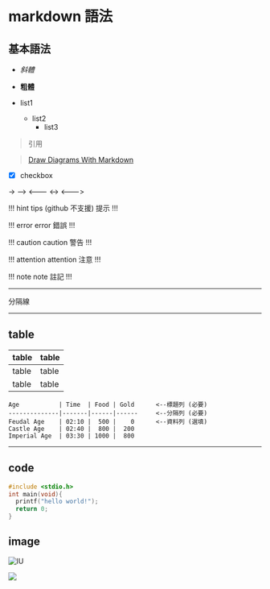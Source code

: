 # markdown 語法

## 基本語法
- *斜體*

- **粗體**

- list1
  - list2
    - list3

> 引用

> [Draw Diagrams With Markdown](http://support.typora.io/Draw-Diagrams-With-Markdown/)

- [x] checkbox

->
-->
<---
<->
<--->

!!! hint tips (github 不支援)
提示
!!!

!!! error error 
錯誤
!!!

!!! caution caution
警告 
!!!

!!! attention attention
注意
!!!

!!! note note
註記
!!!

--- 
分隔線
***

## table
table | table
--- | ---
table | table
table | table

```
Age           | Time  | Food | Gold      <--標題列 (必要)
--------------|-------|------|------     <--分隔列 (必要)
Feudal Age    | 02:10 |  500 |    0      <--資料列 (選填)
Castle Age    | 02:40 |  800 |  200
Imperial Age  | 03:30 | 1000 |  800 
```
---
## code
```C
#include <stdio.h>
int main(void){
  printf("hello world!");
  return 0;
}
```

## image
![IU](https://i.gifer.com/8RGt.gif "IU")

![](https://thumbs.gfycat.com/PersonalGreatAsianconstablebutterfly-size_restricted.gif)